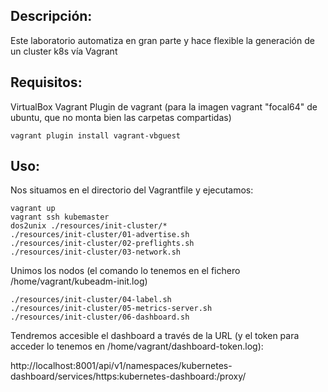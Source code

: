 ## Descripción:

Este laboratorio automatiza en gran parte y hace flexible la generación de un cluster k8s vía Vagrant

## Requisitos:

VirtualBox
Vagrant
Plugin de vagrant (para la imagen vagrant "focal64" de ubuntu, que no monta bien las carpetas compartidas)
```
vagrant plugin install vagrant-vbguest
```

## Uso:

Nos situamos en el directorio del Vagrantfile y ejecutamos:
```
vagrant up
vagrant ssh kubemaster
dos2unix ./resources/init-cluster/*
./resources/init-cluster/01-advertise.sh
./resources/init-cluster/02-preflights.sh
./resources/init-cluster/03-network.sh
```
Unimos los nodos (el comando lo tenemos en el fichero /home/vagrant/kubeadm-init.log)
```
./resources/init-cluster/04-label.sh
./resources/init-cluster/05-metrics-server.sh
./resources/init-cluster/06-dashboard.sh
```
Tendremos accesible el dashboard a través de la URL (y el token para acceder lo tenemos en /home/vagrant/dashboard-token.log): 

http://localhost:8001/api/v1/namespaces/kubernetes-dashboard/services/https:kubernetes-dashboard:/proxy/

